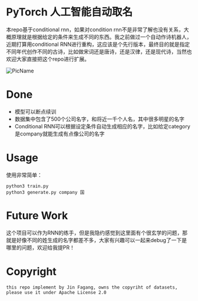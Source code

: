 # PyTorch 人工智能自动取名

本repo基于conditional rnn，如果对condition rnn不是非常了解也没有关系，大概原理就是根据给定的条件来生成不同的东西。我之前做过一个自动作诗机器人，近期打算用conditional RNN进行重构，这应该是个先行版本，最终目的就是指定不同年代创作不同的古诗，比如做宋词还是唐诗，还是汉律，还是现代诗，当然也欢迎大家直接把这个repo进行扩展。

![PicName](http://ofwzcunzi.bkt.clouddn.com/YEBpfA9QFHZpKNfC.png)

# Done

* 模型可以断点续训
* 数据集中包含了500个公司名字，和将近一千个人名，其中很多明星的名字
* Conditional RNN可以根据设定条件自动生成相应的名字，比如给定category是company就能生成有点像公司的名字


# Usage

使用非常简单：

```
python3 train.py
python3 generate.py company 国
```

# Future Work

这个项目可以作为RNN的练手，但是我隐约感觉到这里面有个很玄学的问题，那就是好像不同的姓生成的名字都差不多，大家有兴趣可以一起来debug了一下是哪里的问题，欢迎给我提PR！

# Copyright

```
this repo implement by Jin Fagang, owns the copyriht of datasets, please use it under Apache License 2.0
```
